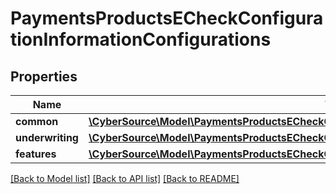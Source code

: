 # PaymentsProductsECheckConfigurationInformationConfigurations

## Properties
Name | Type | Description | Notes
------------ | ------------- | ------------- | -------------
**common** | [**\CyberSource\Model\PaymentsProductsECheckConfigurationInformationConfigurationsCommon**](PaymentsProductsECheckConfigurationInformationConfigurationsCommon.md) |  | [optional] 
**underwriting** | [**\CyberSource\Model\PaymentsProductsECheckConfigurationInformationConfigurationsUnderwriting**](PaymentsProductsECheckConfigurationInformationConfigurationsUnderwriting.md) |  | [optional] 
**features** | [**\CyberSource\Model\PaymentsProductsECheckConfigurationInformationConfigurationsFeatures**](PaymentsProductsECheckConfigurationInformationConfigurationsFeatures.md) |  | [optional] 

[[Back to Model list]](../README.md#documentation-for-models) [[Back to API list]](../README.md#documentation-for-api-endpoints) [[Back to README]](../README.md)


